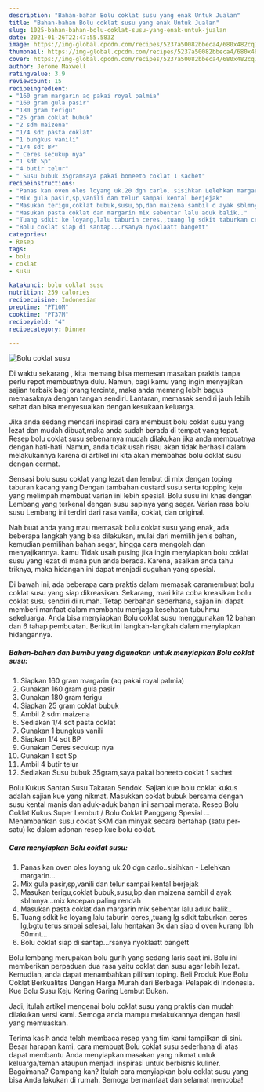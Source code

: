 ```yaml
---
description: "Bahan-bahan Bolu coklat susu yang enak Untuk Jualan"
title: "Bahan-bahan Bolu coklat susu yang enak Untuk Jualan"
slug: 1025-bahan-bahan-bolu-coklat-susu-yang-enak-untuk-jualan
date: 2021-01-26T22:47:55.583Z
image: https://img-global.cpcdn.com/recipes/5237a50082bbeca4/680x482cq70/bolu-coklat-susu-foto-resep-utama.jpg
thumbnail: https://img-global.cpcdn.com/recipes/5237a50082bbeca4/680x482cq70/bolu-coklat-susu-foto-resep-utama.jpg
cover: https://img-global.cpcdn.com/recipes/5237a50082bbeca4/680x482cq70/bolu-coklat-susu-foto-resep-utama.jpg
author: Jerome Maxwell
ratingvalue: 3.9
reviewcount: 15
recipeingredient:
- "160 gram margarin aq pakai royal palmia"
- "160 gram gula pasir"
- "180 gram terigu"
- "25 gram coklat bubuk"
- "2 sdm maizena"
- "1/4 sdt pasta coklat"
- "1 bungkus vanili"
- "1/4 sdt BP"
- " Ceres secukup nya"
- "1 sdt Sp"
- "4 butir telur"
- " Susu bubuk 35gramsaya pakai boneeto coklat 1 sachet"
recipeinstructions:
- "Panas kan oven oles loyang uk.20 dgn carlo..sisihkan Lelehkan margarin..."
- "Mix gula pasir,sp,vanili dan telur sampai kental berjejak"
- "Masukan terigu,coklat bubuk,susu,bp,dan maizena sambil d ayak sblmnya...mix kecepan paling rendah"
- "Masukan pasta coklat dan margarin mix sebentar lalu aduk balik.."
- "Tuang sdkit ke loyang,lalu taburin ceres,,tuang lg sdkit taburkan ceres lg,bgtu terus smpai selesai,,lalu hentakan 3x dan siap d oven kurang lbh 50mnt..."
- "Bolu coklat siap di santap...rsanya nyoklaatt bangett"
categories:
- Resep
tags:
- bolu
- coklat
- susu

katakunci: bolu coklat susu 
nutrition: 259 calories
recipecuisine: Indonesian
preptime: "PT10M"
cooktime: "PT37M"
recipeyield: "4"
recipecategory: Dinner

---
```



![Bolu coklat susu](https://img-global.cpcdn.com/recipes/5237a50082bbeca4/680x482cq70/bolu-coklat-susu-foto-resep-utama.jpg)

Di waktu  sekarang , kita memang bisa memesan masakan praktis tanpa perlu repot membuatnya dulu. Namun, bagi kamu yang ingin menyajikan sajian terbaik bagi orang tercinta, maka anda memang lebih bagus memasaknya dengan tangan sendiri. Lantaran, memasak sendiri jauh lebih sehat dan bisa menyesuaikan dengan kesukaan keluarga.

Jika anda sedang mencari inspirasi cara membuat bolu coklat susu yang lezat dan mudah dibuat,maka anda sudah berada di tempat yang tepat. Resep bolu coklat susu  sebenarnya mudah dilakukan jika anda membuatnya dengan hati-hati. Namun, anda tidak usah risau akan tidak berhasil dalam melakukannya 
karena di artikel ini kita akan membahas bolu coklat susu dengan cermat.  

Sensasi bolu susu coklat yang lezat dan lembut di mix dengan toping taburan kacang yang Dengan tambahan custard susu serta topping keju yang melimpah membuat varian ini lebih spesial. Bolu susu ini khas dengan Lembang yang terkenal dengan susu sapinya yang segar. Varian rasa bolu susu Lembang ini terdiri dari rasa vanila, coklat, dan original.

Nah buat anda yang mau memasak bolu coklat susu yang enak, ada beberapa langkah yang bisa dilakukan, mulai dari memilih jenis bahan, kemudian pemilihan bahan segar, hingga cara mengolah dan menyajikannya. kamu Tidak usah pusing jika ingin menyiapkan bolu coklat susu yang lezat di mana pun anda berada. Karena, asalkan anda  tahu triknya, maka hidangan ini dapat menjadi suguhan yang spesial.

Di bawah ini, ada beberapa cara praktis  dalam memasak caramembuat bolu coklat susu yang siap dikreasikan. Sekarang, mari kita coba kreasikan bolu coklat susu sendiri di rumah. Tetap berbahan sederhana, sajian ini dapat memberi manfaat dalam membantu menjaga kesehatan tubuhmu sekeluarga. Anda bisa menyiapkan Bolu coklat susu menggunakan 12 bahan dan 6 tahap pembuatan. Berikut ini langkah-langkah dalam menyiapkan hidangannya.

<!--inarticleads1-->

##### Bahan-bahan dan bumbu yang digunakan untuk menyiapkan Bolu coklat susu:

1. Siapkan 160 gram margarin (aq pakai royal palmia)
1. Gunakan 160 gram gula pasir
1. Gunakan 180 gram terigu
1. Siapkan 25 gram coklat bubuk
1. Ambil 2 sdm maizena
1. Sediakan 1/4 sdt pasta coklat
1. Gunakan 1 bungkus vanili
1. Siapkan 1/4 sdt BP
1. Gunakan  Ceres secukup nya
1. Gunakan 1 sdt Sp
1. Ambil 4 butir telur
1. Sediakan  Susu bubuk 35gram,saya pakai boneeto coklat 1 sachet


Bolu Kukus Santan Susu Takaran Sendok. Sajian kue bolu coklat kukus adalah sajian kue yang nikmat. Masukkan coklat bubuk bersama dengan susu kental manis dan aduk-aduk bahan ini sampai merata. Resep Bolu Coklat Kukus Super Lembut / Bolu Coklat Panggang Spesial … Menambahkan susu coklat SKM dan minyak secara bertahap (satu per-satu) ke dalam adonan resep kue bolu coklat. 

<!--inarticleads2-->

##### Cara menyiapkan Bolu coklat susu:

1. Panas kan oven oles loyang uk.20 dgn carlo..sisihkan - Lelehkan margarin...
1. Mix gula pasir,sp,vanili dan telur sampai kental berjejak
1. Masukan terigu,coklat bubuk,susu,bp,dan maizena sambil d ayak sblmnya...mix kecepan paling rendah
1. Masukan pasta coklat dan margarin mix sebentar lalu aduk balik..
1. Tuang sdkit ke loyang,lalu taburin ceres,,tuang lg sdkit taburkan ceres lg,bgtu terus smpai selesai,,lalu hentakan 3x dan siap d oven kurang lbh 50mnt...
1. Bolu coklat siap di santap...rsanya nyoklaatt bangett


Bolu lembang merupakan bolu gurih yang sedang laris saat ini. Bolu ini memberikan perpaduan dua rasa yaitu coklat dan susu agar lebih lezat. Kemudian, anda dapat menambahkan pilihan toping. Beli Produk Kue Bolu Coklat Berkualitas Dengan Harga Murah dari Berbagai Pelapak di Indonesia. Kue Bolu Susu Keju Kering Garing Lembut Bukan. 

Jadi, itulah artikel mengenai  bolu coklat susu  yang praktis dan mudah dilakukan versi kami. Semoga anda mampu melakukannya dengan hasil yang memuaskan. 

Terima kasih anda telah membaca resep yang tim kami tampilkan di sini. Besar harapan kami, cara membuat  Bolu coklat susu sederhana di atas dapat membantu Anda menyiapkan masakan yang nikmat untuk keluarga/teman ataupun menjadi inspirasi untuk berbisnis kuliner. Bagaimana? Gampang kan? Itulah cara menyiapkan bolu coklat susu yang bisa Anda lakukan di rumah. Semoga bermanfaat dan selamat mencoba!

